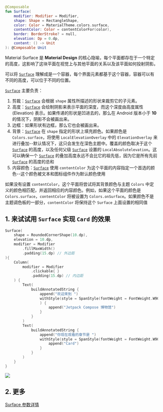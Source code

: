 
``` kotlin
@Composable
fun Surface(
    modifier: Modifier = Modifier,
    shape: Shape = RectangleShape,
    color: Color = MaterialTheme.colors.surface,
    contentColor: Color = contentColorFor(color),
    border: BorderStroke? = null,
    elevation: Dp = 0.dp,
    content: () -> Unit
): @Composable Unit
```


Material Surface 是 **Material Design** 的核心隐喻，每个平面都存在于一个特定的高度，这影响了这块平面在视觉上与其他平面的关系以及该平面如何投射阴影。

可以将 [`Surface`]() 理解成是一个容器，每个界面元素都基于这个容器，容器可以有不同的高度，可以位于不同的位置。

[`Surface`]() 主要负责：

1. 剪裁：[`Surface`]() 会根据 `shape` 属性所描述的形状来裁剪它的子元素。
2. 高度：[`Surface`]() 会绘制阴影来表示平面的深度，而这个深度由高度属性 (Elevation) 表示。如果传递的形状是凹进去的，那么在 Android 版本小于 **10** 的情况下，阴影不会被画出来。
3. 边框：如果形状有边框，那么它也会被画出来。
4. 背景：[`Surface`]() 在 `shape` 指定的形状上填充颜色。如果颜色是 `Colors.surface`，将使用 `LocalElevationOverlay` 中的 `ElevationOverlay` 来进行叠加--默认情况下，这只会发生在深色主题中。覆盖的颜色取决于这个 [`Surface`]() 的高度，以及任何父级 [`Surface`]() 设置的 `LocalAbsolutelevation`。这可以确保一个 [`Surface`]() 的叠加高度永远不会比它的祖先低，因为它是所有先前 [`Surface`]() 的高度的总和
5. 内容颜色：[`Surface`]() 使用 `contentColor` 为这个平面的内容指定一个首选的颜色--这个颜色被文本和图标组件作为默认颜色使用

如果没有设置 `contentColor`，这个平面将尝试将其背景颜色与主题 `Colors` 中定义的颜色相匹配，并返回相应的内容颜色。例如，如果这个平面的颜色是 `Colors.surface`，`contentColor` 将被设置为 `Colors.onSurface`。如果颜色不是主题调色板的一部分，`contentColor` 将保持这个 `Surface` 上面设置的相同值

## 1. 来试试用 `Surface` 实现 `Card` 的效果

``` kotlin
Surface(
    shape = RoundedCornerShape(10.dp),
    elevation = 10.dp,
    modifier = Modifier
        .fillMaxWidth()
        .padding(15.dp) // 外边距
){
    Column(
        modifier = Modifier
            .clickable{ }
            .padding(15.dp) // 内边距
    ) {
        Text(
            buildAnnotatedString {
                append("欢迎来到 ")
                withStyle(style = SpanStyle(fontWeight = FontWeight.W900, color = Color(0xFF4552B8))
                ) {
                    append("Jetpack Compose 博物馆")
                }
            }
        )
        Text(
            buildAnnotatedString {
                append("你现在观看的章节是 ")
                withStyle(style = SpanStyle(fontWeight = FontWeight.W900)) {
                    append("Card")
                }
            }
        )
    }
}
```

![]({{config.assets}}/elements/surface/demo.gif)


## 2. 更多

[Surface 参数详情](https://developer.android.com/reference/kotlin/androidx/compose/material/package-summary#Surface(androidx.compose.ui.Modifier,androidx.compose.ui.graphics.Shape,androidx.compose.ui.graphics.Color,androidx.compose.ui.graphics.Color,androidx.compose.foundation.BorderStroke,androidx.compose.ui.unit.Dp,kotlin.Function0))